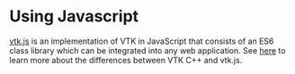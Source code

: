 # Using Javascript

[vtk.js](https://kitware.github.io/vtk-js/docs/) is an implementation of VTK in JavaScript that consists of an ES6 class library which can be integrated into any web application. See [here](https://kitware.github.io/vtk-js/docs/#What-is-the-difference-with-VTK-C)  to learn more about the differences between VTK C++ and vtk.js.

